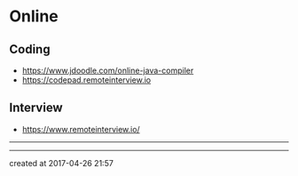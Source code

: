 # Online 

## Coding

- https://www.jdoodle.com/online-java-compiler
- https://codepad.remoteinterview.io




## Interview

- https://www.remoteinterview.io/



------





---

created at 2017-04-26 21:57